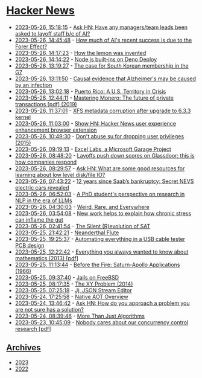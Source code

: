 # [Hacker News](https://kherrick.github.io/hacker-news/)

* [2023-05-26, 15:18:15](https://news.ycombinator.com/item?id=36085310) - [Ask HN: Have any managers&#x2F;team leads been asked to layoff staff b&#x2F;c of AI?](https://news.ycombinator.com/item?id=36085310)
* [2023-05-26, 14:45:48](https://news.ycombinator.com/item?id=36084881) - [How much of AI&#x27;s recent success is due to the Forer Effect?](https://shkspr.mobi/blog/2023/02/how-much-of-ais-recent-success-is-due-to-the-forer-effect/)
* [2023-05-26, 14:17:23](https://news.ycombinator.com/item?id=36084483) - [How the lemon was invented](https://www.trueorbetter.com/2018/05/how-lemon-was-invented.html)
* [2023-05-26, 14:14:22](https://news.ycombinator.com/item?id=36084450) - [Node.js built-ins on Deno Deploy](https://deno.com/blog/node-builtins-on-deploy)
* [2023-05-26, 13:19:27](https://news.ycombinator.com/item?id=36083707) - [The case for South Korean membership in the G7](https://nationalinterest.org/feature/case-south-korean-membership-g7-206233)
* [2023-05-26, 13:11:50](https://news.ycombinator.com/item?id=36083620) - [Causal evidence that Alzheimer&#x27;s may be caused by an infection](https://twitter.com/PGeldsetzer1/status/1661776663074738176)
* [2023-05-26, 13:02:18](https://news.ycombinator.com/item?id=36083500) - [Puerto Rico: A U.S. Territory in Crisis](https://www.cfr.org/backgrounder/puerto-rico-us-territory-crisis)
* [2023-05-26, 12:44:11](https://news.ycombinator.com/item?id=36083304) - [Mastering Monero: The future of private transactions [pdf] (2019)](https://masteringmonero.com/book/Mastering%20Monero%20First%20Edition%20by%20SerHack%20and%20Monero%20Community.pdf)
* [2023-05-26, 11:37:01](https://news.ycombinator.com/item?id=36082788) - [XFS metadata corruption after upgrade to 6.3.3 kernel](https://bugzilla.redhat.com/show_bug.cgi?id=2208553)
* [2023-05-26, 11:03:00](https://news.ycombinator.com/item?id=36082551) - [Show HN: Hacker News user experience enhancement browser extension](https://carina.app/hnux)
* [2023-05-26, 10:49:30](https://news.ycombinator.com/item?id=36082453) - [Don&#x27;t abuse su for dropping user privileges (2015)](https://jdebp.uk/FGA/dont-abuse-su-for-dropping-privileges.html)
* [2023-05-26, 09:19:13](https://news.ycombinator.com/item?id=36081851) - [Excel Labs, a Microsoft Garage Project](https://appsource.microsoft.com/en-us/product/office/wa200003696?tab=overview&exp=kyyw)
* [2023-05-26, 08:48:20](https://news.ycombinator.com/item?id=36081655) - [Layoffs push down scores on Glassdoor: this is how companies respond](https://newsletter.pragmaticengineer.com/p/layoffs-push-down-scores-on-glassdoor)
* [2023-05-26, 08:29:57](https://news.ycombinator.com/item?id=36081540) - [Ask HN: What are some good resources for learning about low level disk&#x2F;file IO?](https://news.ycombinator.com/item?id=36081540)
* [2023-05-26, 07:43:22](https://news.ycombinator.com/item?id=36081240) - [12 years since Saab’s bankruptcy: Secret NEVS electric cars revealed](https://www.vibilagare.se/english/12-years-saabs-bankruptcy-secret-nevs-electric-cars-revealed)
* [2023-05-26, 06:52:03](https://news.ycombinator.com/item?id=36080886) - [A PhD student&#x27;s perspective on research in NLP in the era of LLMs](https://arxiv.org/abs/2305.12544)
* [2023-05-26, 04:30:03](https://news.ycombinator.com/item?id=36079940) - [Weird, Rare, and Everywhere](https://hakaimagazine.com/features/weird-rare-and-everywhere/)
* [2023-05-26, 03:54:08](https://news.ycombinator.com/item?id=36079649) - [New work helps to explain how chronic stress can inflame the gut](https://www.nature.com/articles/d41586-023-01700-y)
* [2023-05-26, 02:41:54](https://news.ycombinator.com/item?id=36079115) - [The Silent (R)evolution of SAT](https://cacm.acm.org/magazines/2023/6/273222-the-silent-revolution-of-sat/fulltext)
* [2023-05-25, 21:42:21](https://news.ycombinator.com/item?id=36076629) - [Neanderthal Flute](https://www.nms.si:443/en/collections/highlights/343-Neanderthal-flute)
* [2023-05-25, 19:25:37](https://news.ycombinator.com/item?id=36074959) - [Automating everything in a USB cable tester PCB design](https://www.jitx.com/blog/automating-everything-in-a-usb-cable-tester-pcb-design)
* [2023-05-25, 12:22:42](https://news.ycombinator.com/item?id=36069847) - [Everything you always wanted to know about mathematics (2013) [pdf]](https://www.math.cmu.edu/~jmackey/151_128/bws_book.pdf)
* [2023-05-25, 11:13:44](https://news.ycombinator.com/item?id=36069260) - [Before the Fire: Saturn-Apollo Applications (1966)](https://www.wired.com/2012/08/before-the-fire/)
* [2023-05-25, 09:37:40](https://news.ycombinator.com/item?id=36068682) - [Jails on FreeBSD](https://ogris.de/howtos/freebsd-jails.html)
* [2023-05-25, 08:17:35](https://news.ycombinator.com/item?id=36068243) - [The XY Problem (2014)](https://xyproblem.info/)
* [2023-05-25, 07:25:18](https://news.ycombinator.com/item?id=36067958) - [Jj: JSON Stream Editor](https://github.com/tidwall/jj)
* [2023-05-24, 17:25:58](https://news.ycombinator.com/item?id=36061376) - [Native AOT Overview](https://ericsink.com/native_aot/overview.html)
* [2023-05-24, 13:46:42](https://news.ycombinator.com/item?id=36057997) - [Ask HN: How do you approach a problem you are not sure has a solution?](https://news.ycombinator.com/item?id=36057997)
* [2023-05-24, 08:39:46](https://news.ycombinator.com/item?id=36055490) - [More Than Just Algorithms](https://queue.acm.org/detail.cfm?id=3587481)
* [2023-05-23, 10:45:09](https://news.ycombinator.com/item?id=36042371) - [Nobody cares about our concurrency control research [pdf]](https://www.cs.cmu.edu/~pavlo/slides/pavlo-keynote-sigmod2017.pdf)

## [Archives](archives/index.md)

* [2023](archives/2023/index.md)
* [2022](archives/2022/index.md)
